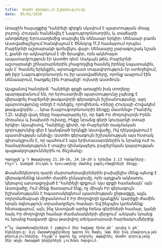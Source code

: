 ```yaml
---
title:  Աստծո գերագույն իշխանությունը
date:  05/01/2020
---
```


Առաջին հայացքից Դանիելի գիրքն սկսվում է պարտության մռայլ լուրով։ Հուդան հանձնվել է Նաբուգոդոնոսորին, և տաճարի անոթները Երուսաղեմից տարվել են Սենաար երկիր։ Սենաար բառն Աստվածաշնչում հանդիպում է Ծննդոց 11.2 համարում որպես Բաբելոնի աշտարակի գտնվելու վայր։ Սենաարը չարագուշակ նշան է, քանի որ ակնարկում է մի ծրագիր, որն ակնհայտ ապստամբություն էր Աստծո դեմ։ Սակայն թեև Բաբելոնի աշտարակի շինարարներին չհաջողվեց հասնել իրենց նպատակին, այն է՝ հասնել երկնքին, արտաքուստ տպավորություն էր ստեղծվում, թե իբր Նաբուգոդոնոսորն ու իր աստվածները, որոնք ապրում էին Սենաարում, հաղթել էին Իսրայելի՝ ուխտի Աստծուն։

Այսքանով հանդերձ՝ Դանիելի գրքի առաջին իսկ տողերը պարզաբանում են, որ Երուսաղեմի պարտությունը չպետք է վերագրել Բաբելոնի թագավորի գերագույն իշխանությանը. այդ պարտությունը տեղի է ունեցել, որովհետև «Տերը Հուդայի Հովակիմ թագավորին …. նրա (Նաբուգոդոնոսորի) ձեռքը մատնեց» (Դանիել 1.2)։ Ավելի վաղ Տերը հայտարարել էր, որ եթե Իր ժողովուրդն Իրեն մոռանա և խախտի ուխտը, Ինքը նրանց գերի կուղարկի օտար երկիր։ Այսպիսով, Դանիելը գիտի, որ Բաբելոնի ռազմական զորությունից վեր է կանգնած երկնքի Աստվածը, Ով ղեկավարում է պատմության անիվը։ Աստծո գերագույն իշխանության այս հստակ գիտակցումն է, որ պահում է այս երիտասարդներին և նրանց ուժ ու համարձակություն է տալիս դիմակայելու բաբելոնյան կայսրության գայթակղություններին ու ճնշմանը։

`Կարդացե՛ք Դ Թագավորաց 21.10–16, 24.18–20 և Երեմիա 3.13 համարները։ Ինչո՞ւ Աստված Հուդան և Երուսաղեմը մատնեց բաբելոնացիների ձեռքը։`

Քսանմեկերորդ դարի մարտահրավերներին բախվելիս մենք պետք է վերագտնենք Աստծո մասին ընկալումը, որն այդքան ակնառու կերպով արտացոլված է Դանիելի գրքում։ Այս գրքի համաձայն՝ այն Աստվածը, Ում մենք ծառայում ենք, ոչ միայն Իր գերագույն իշխանությանն է հպատակեցնում պատմության ընթացքը, այլև ողորմածաբար միջամտում է Իր ժողովրդի կյանքին՝ կարիքի ժամին նրան օգնություն տրամադրելու համար։ Եվ ինչպես կտեսնենք հետագայում, այն, ինչ Աստված արեց հրեա գերիների համար, կանի նաև Իր ժողովրդի համար ժամանակների վերջում՝ անկախ նրանց ու նրանց հավատի վրա թափվող տեղատարափ հարձակումներից։

`Ի՞նչ մարտահրավերների է բախվում ձեր հավատը հիմա թե՛ դրսից և թե՛ եկեղեցուց: Այդ մարտահրավերները կարող են ծագել նաև ձեր իսկ բնավորության թերություններից։ Ինչպե՞ս կարող եք սովորել ապավինել Աստծո զորությանը ձեր առջև ծառացած խնդիրների լուծման հարցում։`